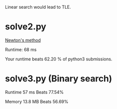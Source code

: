 
Linear search would lead to TLE.

# solve2.py

[Newton's method](https://zh.wikipedia.org/wiki/%E7%89%9B%E9%A1%BF%E6%B3%95)

Runtime: 68 ms

Your runtime beats 62.20 % of python3 submissions.

# solve3.py (Binary search)

Runtime 57 ms Beats 77.54%

Memory 13.8 MB Beats 56.69%
